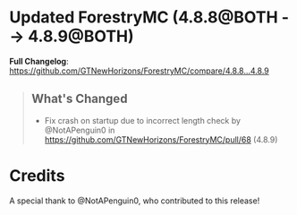 # Updated ForestryMC (4.8.8@BOTH --> 4.8.9@BOTH)
**Full Changelog**: https://github.com/GTNewHorizons/ForestryMC/compare/4.8.8...4.8.9
>## What's Changed
> * Fix crash on startup due to incorrect length check by @NotAPenguin0 in https://github.com/GTNewHorizons/ForestryMC/pull/68 (4.8.9)
>

# Credits
A special thank to @NotAPenguin0, who contributed to this release!